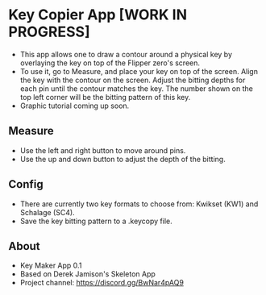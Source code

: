 # Key Copier App [WORK IN PROGRESS]
- This app allows one to draw a contour around a physical key by overlaying the key on top of the Flipper zero's screen. 
- To use it, go to Measure, and place your key on top of the screen. Align the key with the contour on the screen. Adjust the bitting depths for each pin until the contour matches the key. The number shown on the top left corner will be the bitting pattern of this key. 
- Graphic tutorial coming up soon. 
## Measure
- Use the left and right button to move around pins. 
- Use the up and down button to adjust the depth of the bitting. 
## Config
- There are currently two key formats to choose from: Kwikset (KW1) and Schalage (SC4). 
- Save the key bitting pattern to a .keycopy file.
## About
- Key Maker App 0.1
- Based on Derek Jamison's Skeleton App
- Project channel: https://discord.gg/BwNar4pAQ9



